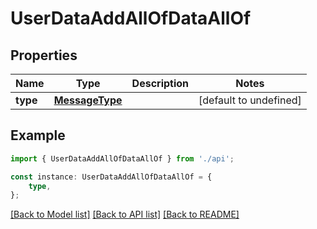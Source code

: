 # UserDataAddAllOfDataAllOf


## Properties

Name | Type | Description | Notes
------------ | ------------- | ------------- | -------------
**type** | [**MessageType**](MessageType.md) |  | [default to undefined]

## Example

```typescript
import { UserDataAddAllOfDataAllOf } from './api';

const instance: UserDataAddAllOfDataAllOf = {
    type,
};
```

[[Back to Model list]](../README.md#documentation-for-models) [[Back to API list]](../README.md#documentation-for-api-endpoints) [[Back to README]](../README.md)
